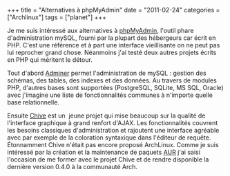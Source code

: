+++
title = "Alternatives à phpMyAdmin"
date = "2011-02-24"
categories = ["Archlinux"]
tags = ["planet"]
+++

Je me suis intéressé aux alternatives à
[phpMyAdmin](http://www.phpmyadmin.net/), l'outil phare d'administration mySQL,
fourni par la plupart des hébergeurs car écrit en PHP. C'est une référence
et à part une interface vieillisante on ne peut pas lui reprocher grand chose.
Néanmoins j'ai testé deux autres projets écrits en PHP qui méritent le
détour.

Tout d'abord [Adminer](http://www.adminer.org/) permet l'administration de mySQL :
 gestion des schémas, des tables, des indexes et des données. Au travers de
modules PHP, d'autres bases sont supportées (PostgreSQL, SQLite, MS SQL,
Oracle) avec j'imagine une liste de fonctionnalités communes à n'importe
quelle base relationnelle.

Ensuite [Chive](http://www.chive-project.com/) est un  jeune projet qui mise
beaucoup sur la qualité de l'interface graphique à grand renfort d'AJAX. Les
fonctionnalités couvrent les besoins classiques d'administration et rajoutent
une interface agréable avec par exemple de la coloration syntaxique dans
l'éditeur de requête. Étonnamment Chive n'était pas encore proposé
ArchLinux. Comme je suis intéressé par la création et la maintenance de
paquets [AUR](http://aur.archlinux.org) j'ai saisi l'occasion de me former avec
le projet Chive et de rendre disponible la dernière version 0.4.0 à la
communauté Arch.
